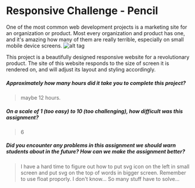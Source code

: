 # Responsive Challenge - Pencil
One of the most common web development projects is a marketing site for an organization or product. Most every organization and product has one, and it's amazing how many of them are really terrible, especially on small mobile device screens.
![alt tag](https://info343-au16.github.io/img/pencil-home-large.png)

This project is a beautifully designed responsive website for a revolutionary product. The site of this website responds to the size of screen it is rendered on, and will adjust its layout and styling accordingly.

##### Approximately how many hours did it take you to complete this project? #####
> maybe 12 hours.

##### On a scale of 1 (too easy) to 10 (too challenging), how difficult was this assignment? #####
> 6

##### Did you encounter any problems in this assignment we should warn students about in the future? How can we make the assignment better? #####
> I have a hard time to figure out how to put svg icon on the left in small screen and put svg on the top of words in bigger screen. Remember to use float proporly. I don't know... So many stuff have to solve...
